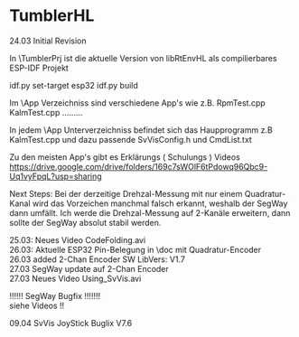 # TumblerHL
24.03 Initial Revision

In  \TumblerPrj ist die aktuelle Version von  libRtEnvHL  als compilierbares
ESP-IDF  Projekt

idf.py set-target esp32            idf.py build

Im  \App  Verzeichniss sind verschiedene App's wie z.B.
RpmTest.cpp  KalmTest.cpp .........

In jedem \App Unterverzeichniss befindet sich das Haupprogramm z.B KalmTest.cpp
und dazu passende SvVisConfig.h und CmdList.txt

Zu den meisten App's gibt es Erklärungs ( Schulungs ) Videos
https://drive.google.com/drive/folders/169c7sWOlF6tPdowq96Qbc9-Uq1vyFpqL?usp=sharing

Next Steps:
Bei der derzeitige Drehzal-Messung mit nur einem Quadratur-Kanal
wird das Vorzeichen manchmal falsch erkannt, weshalb der SegWay dann umfällt.
Ich werde die Drehzal-Messung auf 2-Kanäle erweitern, dann sollte der SegWay
absolut stabil werden.

25.03: Neues Video CodeFolding.avi  
26.03: Aktuelle ESP32 Pin-Belegung in \doc mit Quadratur-Encoder  
26.03 added 2-Chan Encoder SW  LibVers: V1.7  
27.03 SegWay update auf 2-Chan Encoder  
27.03 Neues Video Using_SvVis.avi

!!!!!! SegWay Bugfix !!!!!!!  
siehe Videos !!

09.04  SvVis JoyStick Buglix V7.6




